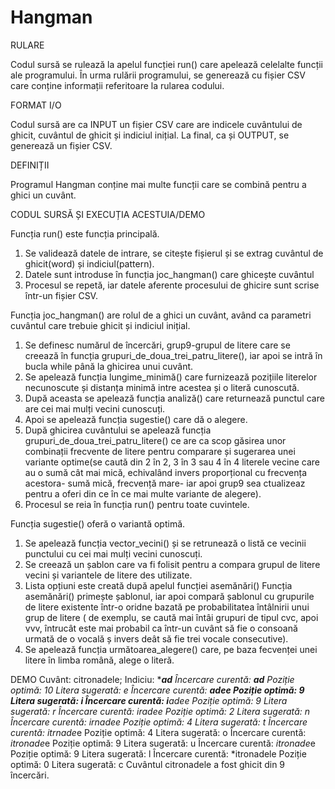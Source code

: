 # Hangman

RULARE

Codul sursă se rulează la apelul funcției run() care apelează celelalte funcții ale programului. În urma rulării programului, se generează cu fișier CSV care conține informații referitoare la rularea codului.

FORMAT I/O

Codul sursă are ca INPUT un fișier CSV care are indicele cuvântului de ghicit, cuvântul de ghicit și indiciul inițial. La final, ca și OUTPUT, se generează un fișier CSV.

DEFINIȚII

Programul Hangman conține mai multe funcții care se combină pentru a ghici un cuvânt.

CODUL SURSĂ ȘI EXECUȚIA ACESTUIA/DEMO

Funcția run() este funcția principală.
  1) Se validează datele de intrare, se citește fișierul și se extrag cuvântul de ghicit(word) și indiciul(pattern).
  2) Datele sunt introduse în funcția joc_hangman() care ghicește cuvântul
  3) Procesul se repetă, iar datele aferente procesului de ghicire sunt scrise într-un fișier CSV.

Funcția joc_hangman() are rolul de a ghici un cuvânt, având ca parametri cuvântul care trebuie ghicit și indiciul inițial.
  1) Se definesc numărul de încercări, grup9-grupul de litere care se creează în funcția grupuri_de_doua_trei_patru_litere(), iar apoi se intră în bucla while până la ghicirea unui cuvânt.
  2) Se apelează funcția lungime_minimă() care furnizează pozițiile literelor necunoscute și distanța minimă intre acestea și o literă cunoscută.
  3) După aceasta se apelează funcția analiză() care returnează punctul care are cei mai mulți vecini cunoscuți.
  4) Apoi se apelează funcția sugestie() care dă o alegere.
  5) După ghicirea cuvântului se apelează funcția grupuri_de_doua_trei_patru_litere() ce are ca scop găsirea unor combinații frecvente de litere pentru comparare și sugerarea unei variante optime(se caută din 2 în 2, 3 în 3 sau 4 în 4 literele vecine care au o sumă cât mai mică, echivalând invers proporțional cu frecvența acestora- sumă mică, frecvență mare- iar apoi grup9 sea ctualizeaz pentru a oferi din ce în ce mai multe variante de alegere).
  6) Procesul se reia în funcția run() pentru toate cuvintele.
     
Funcția sugestie() oferă o variantă optimă.
  1) Se apelează funcția vector_vecini() și se retrunează o listă ce vecinii punctului cu cei mai mulți vecini cunoscuți.
  2) Se creează un șablon care va fi folisit pentru a compara grupul de litere vecini și variantele de litere des utilizate.
  3) Lista opțiuni este creată după apelul funcției asemănări()
  Funcția asemănări() primește șablonul, iar apoi compară șablonul cu grupurile de litere existente într-o oridne bazată pe probabilitatea întâlnirii unui grup de litere ( de exemplu, se caută mai întâi grupuri de tipul cvc, apoi vvv, întrucât este mai probabil ca într-un cuvânt să fie o consoană urmată de o vocală ș invers deât să fie trei vocale consecutive).
  4) Se apelează funcția următoarea_alegere() care, pe baza fecvenței unei litere în limba română, alege o literă.

DEMO
Cuvânt: citronadele; Indiciu: ******ad***
Încercare curentă: ******ad***
Poziție optimă: 10
Litera sugerată: e
Încercare curentă: ******ade*e
Poziție optimă: 9
Litera sugerată: i
Încercare curentă: *i****ade*e
Poziție optimă: 9
Litera sugerată: r
Încercare curentă: *i*r**ade*e
Poziție optimă: 2
Litera sugerată: n
Încercare curentă: *i*r*nade*e
Poziție optimă: 4
Litera sugerată: t
Încercare curentă: *itr*nade*e
Poziție optimă: 4
Litera sugerată: o
Încercare curentă: *itronade*e
Poziție optimă: 9
Litera sugerată: u
Încercare curentă: *itronade*e
Poziție optimă: 9
Litera sugerată: l
Încercare curentă: *itronadele
Poziție optimă: 0
Litera sugerată: c
Cuvântul citronadele a fost ghicit din 9 încercări.


